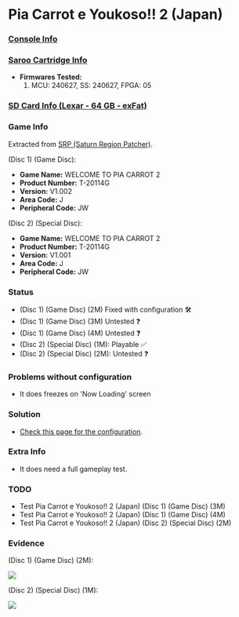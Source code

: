 # Pia Carrot e Youkoso!! 2 (Japan)

### [Console Info](../../../../../Info/Consoles/VA13/README.md)

### [Saroo Cartridge Info](../../../../../Info/Cartridges/RetroGameParadiseStore/1.32F/README.md)

- <b>Firmwares Tested:</b>
  1. MCU: 240627, SS: 240627, FPGA: 05

### [SD Card Info (Lexar - 64 GB - exFat)](../../../../../Info/SdCards/Lexar/64GB/exfat/README.md)

### Game Info

Extracted from [SRP (Saturn Region Patcher)](https://segaxtreme.net/resources/saturn-region-patcher.81/download).

(Disc 1) (Game Disc):

- <b>Game Name:</b> WELCOME TO PIA CARROT 2
- <b>Product Number:</b> T-20114G
- <b>Version:</b> V1.002
- <b>Area Code:</b> J
- <b>Peripheral Code:</b> JW

(Disc 2) (Special Disc):

- <b>Game Name:</b> WELCOME TO PIA CARROT 2
- <b>Product Number:</b> T-20114G
- <b>Version:</b> V1.001
- <b>Area Code:</b> J
- <b>Peripheral Code:</b> JW

### Status

- (Disc 1) (Game Disc) (2M) Fixed with configuration :hammer_and_wrench:
- (Disc 1) (Game Disc) (3M) Untested :question:
- (Disc 1) (Game Disc) (4M) Untested :question:
- (Disc 2) (Special Disc) (1M): Playable :white_check_mark:
- (Disc 2) (Special Disc) (2M): Untested :question:

### Problems without configuration

- It does freezes on 'Now Loading' screen

### Solution

- [Check this page for the configuration](https://github.com/williamdsw/saroo-configuration-list/blob/master/Regions/Retails/Japan/T-20114G/README.md).

### Extra Info

- It does need a full gameplay test.

### TODO

- Test Pia Carrot e Youkoso!! 2 (Japan) (Disc 1) (Game Disc) (3M)
- Test Pia Carrot e Youkoso!! 2 (Japan) (Disc 1) (Game Disc) (4M)
- Test Pia Carrot e Youkoso!! 2 (Japan) (Disc 2) (Special Disc) (2M)

### Evidence

(Disc 1) (Game Disc) (2M):

[![](https://img.youtube.com/vi/fYEm7gOIvNc/0.jpg)](https://www.youtube.com/watch?v=fYEm7gOIvNc)

(Disc 2) (Special Disc) (1M):

[![](https://img.youtube.com/vi/EWZdaqcutXM/0.jpg)](https://www.youtube.com/watch?v=EWZdaqcutXM)
